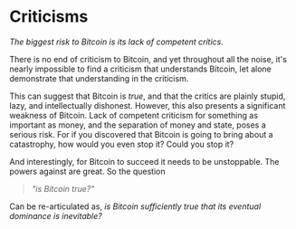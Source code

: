 # Criticisms

*The biggest risk to Bitcoin is its lack of
 competent crítics.*

There is no end of criticism to Bitcoin, and
 yet throughout all the noise, it's nearly
 impossible to find a criticism that understands
 Bitcoin, let alone demonstrate that understanding
 in the criticism.

This can suggest that Bitcoin is *true*, and
 that the critics are plainly stupid,
 lazy, and intellectually dishonest. However,
 this also presents a significant weakness of
 Bitcoin. Lack of competent criticism for 
 something as important as money, and the 
 separation of money and state, poses a serious
 risk. For if you discovered that Bitcoin is 
 going to bring about a catastrophy, 
 how would you even stop it?
 Could you stop it?
 
And interestingly, for Bitcoin to succeed
 it needs to be unstoppable. The powers
 against are great. So the question 

> *"is Bitcoin true?"*

Can be re-articulated as, *is Bitcoin 
 sufficiently true that its eventual
 dominance is inevitable?*
